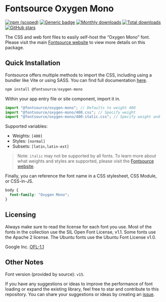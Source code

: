 # Fontsource Oxygen Mono

[![npm (scoped)](https://img.shields.io/npm/v/@fontsource/oxygen-mono?color=brightgreen)](https://www.npmjs.com/package/@fontsource/oxygen-mono) [![Generic badge](https://img.shields.io/badge/fontsource-passing-brightgreen)](https://github.com/fontsource/fontsource) [![Monthly downloads](https://badgen.net/npm/dm/@fontsource/oxygen-mono)](https://github.com/fontsource/fontsource) [![Total downloads](https://badgen.net/npm/dt/@fontsource/oxygen-mono)](https://github.com/fontsource/fontsource) [![GitHub stars](https://img.shields.io/github/stars/fontsource/fontsource.svg?style=social&label=Star)](https://github.com/fontsource/fontsource/stargazers)

The CSS and web font files to easily self-host the “Oxygen Mono” font. Please visit the main [Fontsource website](https://fontsource.org/fonts/oxygen-mono) to view more details on this package.

## Quick Installation

Fontsource offers multiple methods to import the CSS, including using a bundler like Vite or using SASS. You can find full documentation [here](https://fontsource.org/docs/getting-started/introduction).

```javascript
npm install @fontsource/oxygen-mono
```

Within your app entry file or site component, import it in.

```javascript
import "@fontsource/oxygen-mono"; // Defaults to weight 400
import "@fontsource/oxygen-mono/400.css"; // Specify weight
import "@fontsource/oxygen-mono/400-italic.css"; // Specify weight and style
```

Supported variables:
- Weights: `[400]`
- Styles: `[normal]`
- Subsets: `[latin,latin-ext]`

> Note: `italic` may not be supported by all fonts. To learn more about what weights and styles are supported, please visit the [Fontsource website](https://fontsource.org/fonts/oxygen-mono).

Finally, you can reference the font name in a CSS stylesheet, CSS Module, or CSS-in-JS.

```css
body {
  font-family: "Oxygen Mono";
}
```

## Licensing
Always make sure to read the license for each font you use. Most of the fonts in the collection use the SIL Open Font License, v1.1. Some fonts use the Apache 2 license. The Ubuntu fonts use the Ubuntu Font License v1.0.

Google Inc.
[OFL-1.1](http://scripts.sil.org/OFL)

## Other Notes
Font version (provided by source): `v15`.

If you have any suggestions or ideas to improve the performance of font loading or expand the existing library, feel free to star and contribute to this repository. You can share your suggestions or ideas by creating an [issue](https://github.com/fontsource/fontsource/issues).